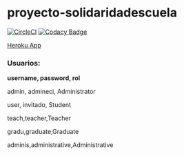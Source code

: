 # proyecto-solidaridadescuela
[![CircleCI](https://img.shields.io/circleci/build/gh/CODECVDS/proyecto-solidaridadescuela)](https://app.circleci.com/pipelines/github/CODECVDS/proyecto-solidaridadescuela)
[![Codacy Badge](https://app.codacy.com/project/badge/Grade/67a58da9f61d4c119880734d1fca22e5)](https://www.codacy.com/gh/CODECVDS/proyecto-solidaridadescuela/dashboard?utm_source=github.com&amp;utm_medium=referral&amp;utm_content=CODECVDS/proyecto-solidaridadescuela&amp;utm_campaign=Badge_Grade)


[Heroku App](https://proyecto-solidaridadescuela.herokuapp.com/)

### Usuarios:
**username, password, rol**

admin, admineci, Administrator

user, invitado, Student

teach,teacher,Teacher

gradu,graduate,Graduate

adminis,administrative,Administrative

